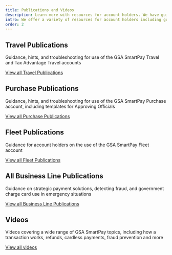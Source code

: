 ```yaml
---
title: Publications and Videos
description: Learn more with resources for account holders. We have guides, presentations and publications specific to travel, purchase, fleet and more.
intro: We offer a variety of resources for account holders including guides, presentations and publications specific to travel, purchase, fleet and more.
order: 2
---
```


## Travel Publications

Guidance, hints, and troubleshooting for use of the GSA SmartPay Travel and Tax Advantage Travel accounts

[View all Travel Publications](/resources/publications/travel)

## Purchase Publications

Guidance, hints, and troubleshooting for use of the GSA SmartPay Purchase account, including templates for Approving Officials

[View all Purchase Publications](/resources/publications/purchase)

## Fleet Publications

Guidance for account holders on the use of the GSA SmartPay Fleet account

[View all Fleet Publications](/resources/publications/fleet)

## All Business Line Publications
Guidance on strategic payment solutions, detecting fraud, and government charge card use in emergency situations

[View all Business Line Publications](/resources/publications/all-business-lines)

## Videos
Videos covering a wide range of GSA SmartPay topics, including how a transaction works, refunds, cardless payments, fraud prevention and more

[View all videos](/resources/publications/videos)
